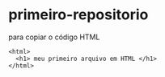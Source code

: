# primeiro-repositorio
para copiar o código HTML
```
<html>
  <h1> meu primeiro arquivo em HTML </h1>
</html>
```

